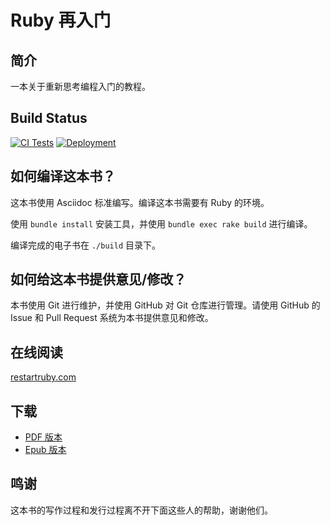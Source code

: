 # Ruby 再入门

## 简介

一本关于重新思考编程入门的教程。

## Build Status

[![CI Tests](https://github.com/dsh0416/ruby-relearning/workflows/tests/badge.svg)](https://github.com/dsh0416/ruby-relearning/actions?query=workflow%3Atests)
[![Deployment](https://github.com/dsh0416/ruby-relearning/workflows/deploy/badge.svg)](https://github.com/dsh0416/ruby-relearning/actions?query=workflow%3Adeploy)

## 如何编译这本书？

这本书使用 Asciidoc 标准编写。编译这本书需要有 Ruby 的环境。

使用 `bundle install` 安装工具，并使用 `bundle exec rake build` 进行编译。

编译完成的电子书在 `./build` 目录下。

## 如何给这本书提供意见/修改？

本书使用 Git 进行维护，并使用 GitHub 对 Git 仓库进行管理。请使用 GitHub 的 Issue 和 Pull Request 系统为本书提供意见和修改。

## 在线阅读

[restartruby.com](https://restartruby.com)

## 下载

- [PDF 版本](https://restartruby.com/downloads/book.pdf)
- [Epub 版本](https://restartruby.com/downloads/book.mobi)

## 鸣谢

这本书的写作过程和发行过程离不开下面这些人的帮助，谢谢他们。
